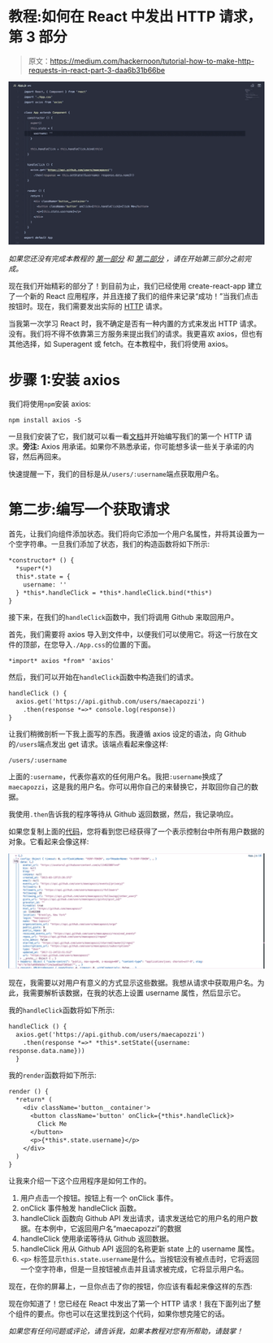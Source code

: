 # 教程:如何在 React 中发出 HTTP 请求，第 3 部分

> 原文：<https://medium.com/hackernoon/tutorial-how-to-make-http-requests-in-react-part-3-daa6b31b66be>

![](img/99e2b11bf3fb7e015172bc4706d89505.png)

*如果您还没有完成本教程的* [*第一部分*](/@MCapoz/tutorial-how-to-make-http-requests-in-react-part-1-f7afa3cd0cc8) *和* [*第二部分*](/@MCapoz/tutorial-how-to-make-http-requests-in-react-part-2-4cfdba3ec65) *，请在开始第三部分之前完成。*

现在我们开始精彩的部分了！到目前为止，我们已经使用 create-react-app 建立了一个新的 React 应用程序，并且连接了我们的组件来记录“成功！”当我们点击按钮时。现在，我们需要发出实际的 [HTTP](https://hackernoon.com/tagged/http) 请求。

当我第一次学习 React 时，我不确定是否有一种内置的方式来发出 HTTP 请求。没有。我们将不得不依靠第三方服务来提出我们的请求。我更喜欢 axios，但也有其他选择，如 Superagent 或 fetch。在本教程中，我们将使用 axios。

# 步骤 1:安装 axios

我们将使用`npm`安装 axios:

```
npm install axios -S
```

一旦我们安装了它，我们就可以看一看[文档](https://github.com/axios/axios)并开始编写我们的第一个 HTTP 请求。**旁注:** Axios 用承诺。如果你不熟悉承诺，你可能想多读一些关于承诺的内容，然后再回来。

快速提醒一下，我们的目标是从`/users/:username`端点获取用户名。

# **第二步:编写一个获取请求**

首先，让我们向组件添加状态。我们将向它添加一个用户名属性，并将其设置为一个空字符串。一旦我们添加了状态，我们的构造函数将如下所示:

```
*constructor* () {
  *super*(*)
  this*.state = {
    username: ''
  } *this*.handleClick = *this*.handleClick.bind(*this*)
}
```

接下来，在我们的`handleClick`函数中，我们将调用 Github 来取回用户。

首先，我们需要将 axios 导入到文件中，以便我们可以使用它。将这一行放在文件的顶部，在您导入`./App.css`的位置的下面。

```
*import* axios *from* 'axios'
```

然后，我们可以开始在`handleClick`函数中构造我们的请求。

```
handleClick () {
  axios.get('https://api.github.com/users/maecapozzi')
    .then(response *=>* console.log(response))
}
```

让我们稍微剖析一下我上面写的东西。我遵循 axios 设定的语法，向 Github 的`/users`端点发出 get 请求。该端点看起来像这样:

```
/users/:username
```

上面的`:username`，代表你喜欢的任何用户名。我把`:username`换成了`maecapozzi`，这是我的用户名。你可以用你自己的来替换它，并取回你自己的数据。

我使用`.then`告诉我的程序等待从 Github 返回数据，然后，我记录响应。

如果您复制上面的[代码](https://hackernoon.com/tagged/code)，您将看到您已经获得了一个表示控制台中所有用户数据的对象。它看起来会像这样:

![](img/ea3e447efb55f56499448a5934f95ef1.png)

现在，我需要以对用户有意义的方式显示这些数据。我想从请求中获取用户名。为此，我需要解析该数据，在我的状态上设置 username 属性，然后显示它。

我的`handleClick`函数将如下所示:

```
handleClick () {
  axios.get('https://api.github.com/users/maecapozzi')
    .then(response *=>* *this*.setState({username: response.data.name}))
  }
```

我的`render`函数将如下所示:

```
render () {
  *return* (
    <div className='button__container'>
      <button className='button' onClick={*this*.handleClick}>
        Click Me
      </button>
      <p>{*this*.state.username}</p>
    </div>
  )
}
```

让我来介绍一下这个应用程序是如何工作的。

1.  用户点击一个按钮。按钮上有一个 onClick 事件。
2.  onClick 事件触发 handleClick 函数。
3.  handleClick 函数向 Github API 发出请求，请求发送给它的用户名的用户数据。在本例中，它返回用户名“maecapozzi”的数据
4.  handleClick 使用承诺等待从 Github 返回数据。
5.  handleClick 用从 Github API 返回的名称更新 state 上的 username 属性。
6.  `<p>` 标签显示`this.state.username`是什么。当按钮没有被点击时，它将返回一个空字符串，但是一旦按钮被点击并且请求被完成，它将显示用户名。

现在，在你的屏幕上，一旦你点击了你的按钮，你应该有看起来像这样的东西:

现在你知道了！您已经在 React 中发出了第一个 HTTP 请求！我在下面列出了整个组件的要点。你也可以在这里找到这个代码，如果你想克隆它的话。

*如果您有任何问题或评论，请告诉我，如果本教程对您有所帮助，请鼓掌！*